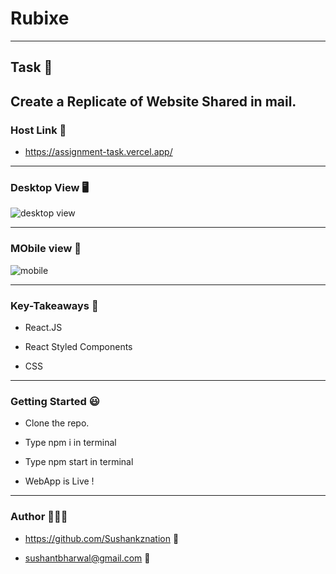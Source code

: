 # Rubixe
----
## Task 📑
Create a Replicate of Website Shared in mail.
----
### Host Link 🔗
- https://assignment-task.vercel.app/

---
### Desktop View 🖥
![desktop view](https://user-images.githubusercontent.com/102636327/218240402-f34f8591-651c-44f5-9b8b-e978ac10d20d.jpg)

----
### MObile view 📱
![mobile](https://user-images.githubusercontent.com/102636327/218240408-b8fc70eb-3901-4620-aa2e-782ef1d7a538.jpg)

---

### Key-Takeaways 🔑

- React.JS

- React Styled Components

- CSS

---

### Getting Started 😃

- Clone the repo.

- Type npm i in terminal

- Type npm start in terminal

- WebApp is Live !

----

### Author 👨🏼‍🎓

- https://github.com/Sushankznation 📩

- sushantbharwal@gmail.com 📧

